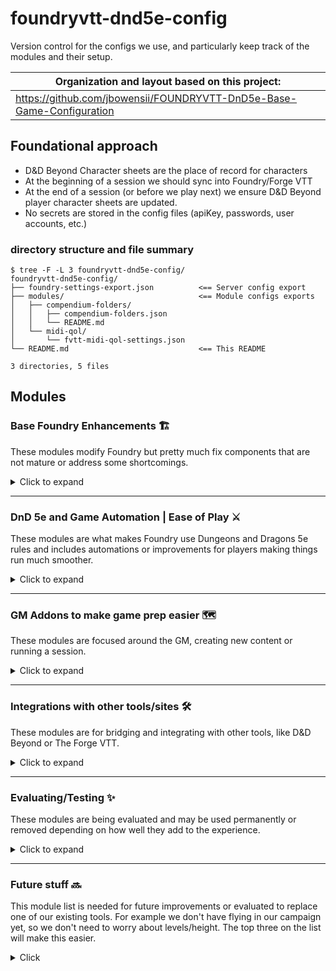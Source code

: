 # foundryvtt-dnd5e-config
Version control for the configs we use, and particularly keep track of the modules and their setup.

| Organization and layout based on this project:   |
| ------ |
|  https://github.com/jbowensii/FOUNDRYVTT-DnD5e-Base-Game-Configuration |

## Foundational approach

- D&D Beyond Character sheets are the place of record for characters
- At the beginning of a session we should sync into Foundry/Forge VTT
- At the end of a session (or before we play next) we ensure D&D Beyond player character sheets are updated.
- No secrets are stored in the config files (apiKey, passwords, user accounts, etc.)

### directory structure and file summary

```shell
$ tree -F -L 3 foundryvtt-dnd5e-config/
foundryvtt-dnd5e-config/
├── foundry-settings-export.json          <== Server config export
├── modules/                              <== Module configs exports
│   ├── compendium-folders/
│   │   ├── compendium-folders.json
│   │   └── README.md
│   └── midi-qol/
│       └── fvtt-midi-qol-settings.json
└── README.md                             <== This README

3 directories, 5 files
```

## Modules

### Base Foundry Enhancements :building_construction:

These modules modify Foundry but pretty much fix components that are not mature or address some shortcomings.

<details>
  <summary>Click to expand</summary

- `Compendium Folders` - organizes Compendium content
- `Changelogs & Conflicts`
- `Dice Tray` - Adds a dice tray under the chat
- [`Drag Ruler`](https://foundryvtt.com/packages/drag-ruler) - Vastly improves token movement - press `space` for waypoints.
- [`Forien's Copy Environment`](https://foundryvtt.com/packages/forien-copy-environment/) - Export/Import global server configs
- `Foundry Community Macros`
- `lib - Color Settings` - module dependency
- `libWrapper` - module dependency
- `Pings` - longpress mouse button to "ping" a place on a map, shift+click to snap the camera to the location
- `PopOut!` - Pop any window out of the game into it's own dedicated window, great for having notes open
- `Search Anywhere`
- [`Navigation Presets`](https://foundryvtt.com/packages/navigation-presets) - organizes maps, scenes, and chapters/groups
- `Module Compatibility Checker` - See settings > Manage Modules > `Button`
- `Minimal UI` - Does just that, collapses tray for abilities and macros, same for logged in users, drops the Foundryvtt icon which just takes up space.
- `Selective Show` - **DO NOT NEED in v10** - function is added into core
- `Settings Extender` - module dependency
- `socketlib` - module dependency
- [`tagger`](https://foundryvtt.com/packages/tagger) - creates tags on game objects/assets which enables more elegant automations
- `Token Mold` - fix and improve token creation from actors with templates
- `Tokenizer` - Edit/Add frames around tokens
- [`tidy-ui-game-settings`](https://foundryvtt.com/packages/tidy-ui_game-settings) - Improves the game settings UI and significantly improves the Module Settings - adds search and collapses all the module settings. This should be in CORE FoundryVTT.

</details>

---

### DnD 5e and Game Automation | Ease of Play :crossed_swords:
These modules are what makes Foundry use Dungeons and Dragons 5e rules and includes automations or improvements for players making things run much smoother.
<details>
  <summary>Click to expand</summary>

- `Active Token Effects`
- `Active-Auras`
- `Better Rolls for 5e`
- `Beyond20 companion module`
- `Combat Enhancements` - modification for combat tracker to include HP tracking, clears targets on "next turn"
- `Combat Ready!` - Helps combat flow better with notifications like "Next Up" and if you want timers for turns.
- `Dfreds Convenient Effects` - scripted macros and effects for abilities, mechanics and spells which can be added to players and npcs.
- `Dfreds Droppables` -
- `DNDBeyond Character Sheet for 5E` - Reskin of the default character sheet
- `DNDBeyond NPC Sheet` - Reskin of the default NPC sheet
- `FXMaster` - Adds additional effects, like weather, environment and matching sounds, pull these in on demand.
- `Group Initiative` - Group monster rolls
- `Health Estimate` - Lets people know approximate health of tokens that are not their own
- `Initiative Double Click` - enables fixing Initiative rolls/ordering during combat
- `Item Macro`
- `Automatic Automations` | `Sequencer` | `JB2A` (Tightly coupled)
  - `Dynamic Active Effects SRD` -
  - `Dynamic Effects using Active Effects`
- `Let Me Roll that For You` (LMRTFY) - prompts for roll, like saving throws
- `MidiQOL` | `Dynamic Active Effects` (DAE) | `Times Up` (Tightly coupled) - high level of automation and effects
  - `Midi SRD`
  - `Token Magic Effects`
- `Mob Attack Tool` - Combine attacks from many creatures into one
- [`Monks Active Tiles`](https://foundryvtt.com/packages/monks-active-tiles) - Enables tile automations like teleporting, traps, etc.
- `Perfect Vision` - **MIGHT be going away in v10** because this is in the core
- `Splatter` - blood Splatter on "bloodied" and death
- [`Token Attacher`](https://foundryvtt.com/packages/token-attacher) - Enables easier token/tile management and automations like vehicles and things that move

</details>

---

### GM Addons to make game prep easier :world_map:
These modules are focused around the GM, creating new content or running a session.

<details>
  <summary>Click to expand</summary>

  - `Moulinette Core`
    - `Moulinette Game Icons (module)`
    - `Moulinette Image Search (module)`
    - `Moulinette Scenes (module)`
    - `Moulinette Sound & SoundPad (module)`
    - `Moulinette Tiles (module)`

</details>

---

### Integrations with other tools/sites :hammer_and_wrench:
These modules are for bridging and integrating with other tools, like D&D Beyond or The Forge VTT.
<details>
  <summary>Click to expand</summary>

  - [`D&D Beyond Importer`](https://foundryvtt.com/packages/ddb-importer) - Mature DDB import and sync tool. Patreon supported. Can sync players back to D&D Beyond.
  - `The Forge: More Awesomeness` - forge module dependency, need API key to configure forge storage use

</details>

---

### Evaluating/Testing :sparkles:
These modules are being evaluated and may be used permanently or removed depending on how well they add to the experience.
<details>
  <summary>Click to expand</summary>

- `Argon - Combat HUD` (active) - adds a fancy RPG game interface to skills and items.
- `Combat Carousel` (active) - adds alternative combat tracker available during combats.
- `Combat Utility Belt` - (installed but disabled) - might not need it anymore with other automations
- `Dice So Nice!` - Adds 3D configurable dice to the VTT
- `DnD5e UI` (installed but disabled) - Creates nice cards in chat, tab icons change which might require some getting used to
- [`Follow Me!`](https://foundryvtt.com/packages/followme) - Sorta like token attacher, but for players? Supports familiar game-player. Press `f` while hovering over the token you want to follow.
- [`Foundryvtt Mount Up!`](https://foundryvtt.com/packages/foundryvtt-mountup) - Similar to `Follow Me!`, supports mounts and familiar and mounts game-play
- `Forien's Quest Log` (installed but disabled) - could be useful?
- [`multilevel Tokens`](https://foundryvtt.com/packages/multilevel-tokens/) - Adds several helpful token automation features around multi level maps.
- `tabletopaudio` (installed but disabled) - integration with the website https://tabletopaudio.com/ - can create audio streams players can tune in to
- Support for flying among other things coming up
  - [Better Roofs](https://theripper93.com/#/module/betterroofs) - draw roofs when it makes sense, and obscure inside buildings for better immersion.
  - [Levels](https://theripper93.com/#/module/levels) - works in conjunction with better roofs
  - [Wall Height](https://theripper93.com/#/module/wall-height) - Now walls have height - so in theory you can fly over them

</details>

---

### Future stuff :soon:
This module list is needed for future improvements or evaluated to replace one of our existing tools. For example we don't have flying in our campaign yet, so we don't need to worry about levels/height. The top three on the list will make this easier.
<details>
  <summary>Click</summary>

- [Plutonium 5e.tools](https://5e.tools/plutonium.html) - This could possibly replace `Moulinette` modules and more! Lots of promise!
  - Appears to support adventure imports, as well as monsters, spells, items
  - For easier prep - adds art browser, asset finder/explorer
  - Easier management - utils for cleaning, moving, organizing
- [automated-evokations](https://theripper93.com/#/module/automated-evocations) - Summoning done right, makes it so easy
- Monk's Tokenbar (LMRTFY alternative?)
- DDB Gamelog (DND Beyond)
- Status Icons

</details>
